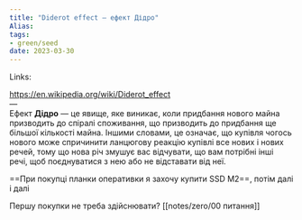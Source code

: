 ```yaml
---
title: "Diderot effect — ефект Дідро"
Alias: 
tags:
- green/seed
date: 2023-03-30  
---
```

Links:   

https://en.wikipedia.org/wiki/Diderot_effect  
—  
Ефект **Дідро** — це явище, яке виникає, коли придбання нового майна призводить до спіралі споживання, що призводить до придбання ще більшої кількості майна. Іншими словами, це означає, що купівля чогось нового може спричинити ланцюгову реакцію купівлі все нових і нових речей, тому що нова річ змушує вас відчувати, що вам потрібні інші речі, щоб поєднуватися з нею або не відставати від неї.

==При покупці планки оперативки я захочу купити SSD M2==, потім далі і далі

Першу покупки не треба здійснювати? [[notes/zero/00 питання]]  
